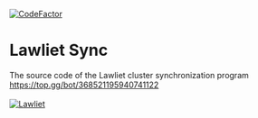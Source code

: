 [![CodeFactor](https://www.codefactor.io/repository/github/aninoss/lawliet-sync/badge)](https://www.codefactor.io/repository/github/aninoss/lawliet-sync)
# Lawliet Sync
The source code of the Lawliet cluster synchronization program  
https://top.gg/bot/368521195940741122
<br><br>
<a href="https://top.gg/bot/368521195940741122" >
  <img src="https://top.gg/api/widget/368521195940741122.svg" alt="Lawliet" />
</a>
